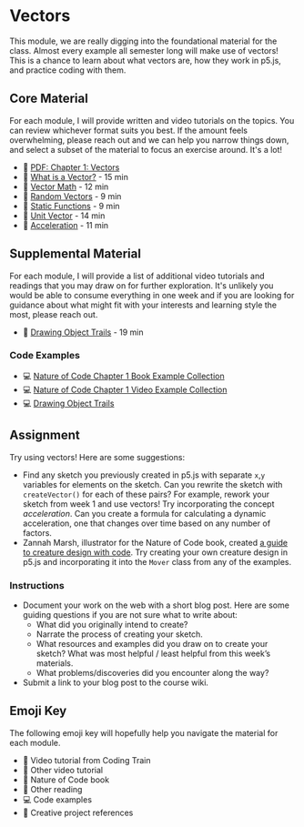 # Vectors

This module, we are really digging into the foundational material for the class. Almost every example all semester long will make use of vectors! This is a chance to learn about what vectors are, how they work in p5.js, and practice coding with them.

## Core Material

For each module, I will provide written and video tutorials on the topics. You can review whichever format suits you best. If the amount feels overwhelming, please reach out and we can help you narrow things down, and select a subset of the material to focus an exercise around. It's a lot!

- 📗 [PDF: Chapter 1: Vectors](https://drive.google.com/file/d/1agh-jYX4YBWOBJQLEQxaFWOZXr6H3s82/view?usp=sharing)
- 🚂 [What is a Vector?](https://youtu.be/bKEaK7WNLzM?list=PLRqwX-V7Uu6ZV4yEcW3uDwOgGXKUUsPOM) - 15 min
- 🚂 [Vector Math](https://youtu.be/Rob0pbE7kks?list=PLRqwX-V7Uu6ZV4yEcW3uDwOgGXKUUsPOM) - 12 min
- 🚂 [Random Vectors](https://youtu.be/jupjuq9Jl-M?list=PLRqwX-V7Uu6ZV4yEcW3uDwOgGXKUUsPOM) - 9 min
- 🚂 [Static Functions](https://youtu.be/YN8Q-QEmQ8Y?list=PLRqwX-V7Uu6ZV4yEcW3uDwOgGXKUUsPOM) - 9 min
- 🚂 [Unit Vector](https://youtu.be/ttz05d8DSOs?list=PLRqwX-V7Uu6ZV4yEcW3uDwOgGXKUUsPOM) - 14 min
- 🚂 [Acceleration](https://youtu.be/T84AWnntxZA?list=PLRqwX-V7Uu6ZV4yEcW3uDwOgGXKUUsPOM) - 11 min

## Supplemental Material

For each module, I will provide a list of additional video tutorials and readings that you may draw on for further exploration. It's unlikely you would be able to consume everything in one week and if you are looking for guidance about what might fit with your interests and learning style the most, please reach out.

- 🚂 [Drawing Object Trails](https://youtu.be/vqE8DMfOajk) - 19 min

### Code Examples

- 💻 [Nature of Code Chapter 1 Book Example Collection](https://editor.p5js.org/natureofcode/collections/MlQmiDlzCY)
- 💻 [Nature of Code Chapter 1 Video Example Collection](https://editor.p5js.org/codingtrain/collections/-nLVvrmY7)
- 💻 [Drawing Object Trails](https://editor.p5js.org/codingtrain/sketches/9DnjxCNB-)

## Assignment

Try using vectors! Here are some suggestions:

- Find any sketch you previously created in p5.js with separate `x`,`y` variables for elements on the sketch. Can you rewrite the sketch with `createVector()` for each of these pairs? For example, rework your sketch from week 1 and use vectors! Try incorporating the concept _acceleration_. Can you create a formula for calculating a dynamic acceleration, one that changes over time based on any number of factors.
- Zannah Marsh, illustrator for the Nature of Code book, created [a guide to creature design with code](https://docs.google.com/document/d/1klciKQwtuM6iqBghASlCCEQDh4-cN1qJSSul30vflZs/edit). Try creating your own creature design in p5.js and incorporating it into the `Mover` class from any of the examples.

### Instructions

- Document your work on the web with a short blog post. Here are some guiding questions if you are not sure what to write about:
  - What did you originally intend to create?
  - Narrate the process of creating your sketch.
  - What resources and examples did you draw on to create your sketch? What was most helpful / least helpful from this week’s materials.
  - What problems/discoveries did you encounter along the way?
- Submit a link to your blog post to the course wiki.

## Emoji Key

The following emoji key will hopefully help you navigate the material for each module.

- 🚂 Video tutorial from Coding Train
- 🎥 Other video tutorial
- 📗 Nature of Code book
- 📕 Other reading
- 💻 Code examples
- 🎨 Creative project references
